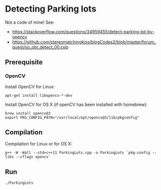# Detecting Parking lots

Not a code of mine! See:
- https://stackoverflow.com/questions/34959455/detect-parking-lot-by-opencv
- https://github.com/stereomatchingkiss/blogCodes2/blob/master/forum_quest/so_obj_detect_00.cpp

## Prerequisite

### OpenCV

Install OpenCV for Linux:
```
apt-get install libopencv-*-dev
```

Install OpenCV for OS X (if openCV has been installed with homebrew):
```
brew install opencv@3
export PKG_CONFIG_PATH="/usr/local/opt/opencv@3/lib/pkgconfig"
```

## Compilation

Compilation for Linux or for OS X:
```
g++ -W -Wall --std=c++11 ParkingLots.cpp -o ParkingLots `pkg-config --libs --cflags opencv`
```

## Run

```
./ParkingLots
```
